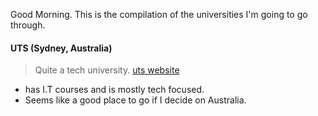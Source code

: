 Good Morning. This is the compilation of the universities I'm going to go through. 



#### UTS (Sydney, Australia)
> Quite a tech university.
> [uts website](https://www.uts.edu.au/)

- has I.T courses and is mostly tech focused. 
- Seems like a good place to go if I decide on Australia. 
  


